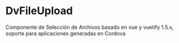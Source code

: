 # DvFileUpload
Componente de Selección de  Archivos basado en vue y vuetify 1.5.x, soporte para aplicaciones generadas en Cordova

